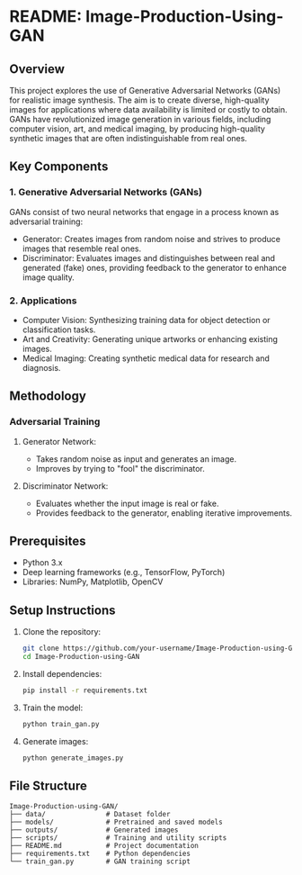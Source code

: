 # README: Image-Production-Using-GAN

## Overview

This project explores the use of Generative Adversarial Networks (GANs) for realistic image synthesis. The aim is to create diverse, high-quality images for applications where data availability is limited or costly to obtain. GANs have revolutionized image generation in various fields, including computer vision, art, and medical imaging, by producing high-quality synthetic images that are often indistinguishable from real ones.

## Key Components

### 1. Generative Adversarial Networks (GANs)
GANs consist of two neural networks that engage in a process known as adversarial training:
- Generator: Creates images from random noise and strives to produce images that resemble real ones.
- Discriminator: Evaluates images and distinguishes between real and generated (fake) ones, providing feedback to the generator to enhance image quality.

### 2. Applications
- Computer Vision: Synthesizing training data for object detection or classification tasks.
- Art and Creativity: Generating unique artworks or enhancing existing images.
- Medical Imaging: Creating synthetic medical data for research and diagnosis.

## Methodology

### Adversarial Training
1. Generator Network:
   - Takes random noise as input and generates an image.
   - Improves by trying to "fool" the discriminator.

2. Discriminator Network:
   - Evaluates whether the input image is real or fake.
   - Provides feedback to the generator, enabling iterative improvements.

## Prerequisites
- Python 3.x
- Deep learning frameworks (e.g., TensorFlow, PyTorch)
- Libraries: NumPy, Matplotlib, OpenCV

## Setup Instructions
1. Clone the repository:
   ```bash
   git clone https://github.com/your-username/Image-Production-using-GAN.git
   cd Image-Production-using-GAN
   ```
2. Install dependencies:
   ```bash
   pip install -r requirements.txt
   ```
3. Train the model:
   ```bash
   python train_gan.py
   ```
4. Generate images:
   ```bash
   python generate_images.py
   ```

## File Structure
```
Image-Production-using-GAN/
├── data/               # Dataset folder
├── models/             # Pretrained and saved models
├── outputs/            # Generated images
├── scripts/            # Training and utility scripts
├── README.md           # Project documentation
├── requirements.txt    # Python dependencies
└── train_gan.py        # GAN training script
```

